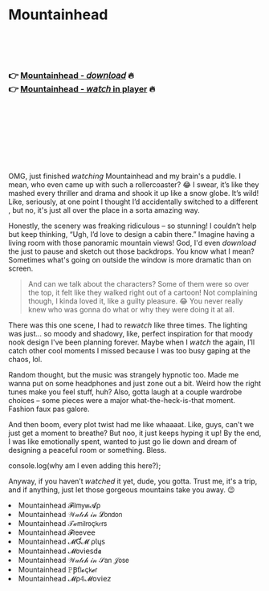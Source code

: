 <h1>Mountainhead</h1>

<br><br><br>

<h3>👉 <a href="https://Justins-bhartomacheart1973.github.io/zpbyeurmyn/">Mountainhead - 𝘥𝘰𝘸𝘯𝘭𝘰𝘢𝘥</a> 🔥<br>
👉 <a href="https://Justins-bhartomacheart1973.github.io/zpbyeurmyn/">Mountainhead - 𝘸𝘢𝘵𝘤𝘩 in player</a> 🔥
</h3>



<br><br><br><br><br><br><br>


OMG, just finished 𝘸𝘢𝘵𝘤𝘩𝘪𝘯𝘨 Mountainhead and my brain's a puddle. I mean, who even came up with such a rollercoaster? 😂 I swear, it’s like they mashed every thriller and drama and shook it up like a snow globe. It’s wild! Like, seriously, at one point I thought I’d accidentally switched to a different  , but no, it's just all over the place in a sorta amazing way.

Honestly, the scenery was freaking ridiculous – so stunning! I couldn’t help but keep thinking, “Ugh, I’d love to design a cabin there.” Imagine having a living room with those panoramic mountain views! God, I'd even 𝘥𝘰𝘸𝘯𝘭𝘰𝘢𝘥 the   just to pause and sketch out those backdrops. You know what I mean? Sometimes what's going on outside the window is more dramatic than on screen.

> And can we talk about the characters? Some of them were so over the top, it felt like they walked right out of a cartoon! Not complaining though, I kinda loved it, like a guilty pleasure. 😂 You never really knew who was gonna do what or why they were doing it at all.

There was this one scene, I had to re𝘸𝘢𝘵𝘤𝘩 like three times. The lighting was just... so moody and shadowy, like, perfect inspiration for that moody nook design I've been planning forever. Maybe when I 𝘸𝘢𝘵𝘤𝘩 the   again, I’ll catch other cool moments I missed because I was too busy gaping at the chaos, lol.

Random thought, but the music was strangely hypnotic too. Made me wanna put on some headphones and just zone out a bit. Weird how the right tunes make you feel stuff, huh? Also, gotta laugh at a couple wardrobe choices – some pieces were a major what-the-heck-is-that moment. Fashion faux pas galore.

And then boom, every plot twist had me like whaaaat. Like, guys, can't we just get a moment to breathe? But noo, it just keeps hyping it up! By the end, I was like emotionally spent, wanted to just go lie down and dream of designing a peaceful room or something. Bless.

console.log(why am I even adding this here?);

Anyway, if you haven’t 𝘸𝘢𝘵𝘤𝘩𝘦𝘥 it yet, dude, you gotta. Trust me, it's a trip, and if anything, just let those gorgeous mountains take you away. 😉

<li>Mountainhead 𝓕𝗂𝗅𝗆𝗒𝗐𝓐ρ</li>
<li>Mountainhead 𝒲𝒶𝓉𝒸𝒽 𝒾𝓃 𝓛𝗈𝗇𝖽𝗈𝗇</li>
<li>Mountainhead 𝒯𝒶𝗆𝗂𝗅𝗋𝗈ç𝗄𝑒𝗋𝗌</li>
<li>Mountainhead 𝓕𝗋𝖾𝖾ν𝖾𝖾</li>
<li>Mountainhead 𝓜Ɠ𝓜 ρ𝗅ų𝗌</li>
<li>Mountainhead 𝓜𝗈ν𝗂𝖾𝗌ԁ𝖆</li>
<li>Mountainhead 𝒲𝒶𝓉𝒸𝒽 𝒾𝓃 𝒮𝖺𝗇 𝒥𝗈𝗌𝖾</li>
<li>Mountainhead 𝙿Ꞵť𝗅𝓸ç𝗄𝓮𝗋</li>
<li>Mountainhead 𝓜ρ𝟜𝓜𝗈ν𝗂𝖾𝗓</li>
